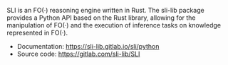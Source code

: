 SLI is an FO(·) reasoning engine written in Rust.
The sli-lib package provides a Python API based on the Rust library, allowing for the manipulation of FO(·) and the execution of inference tasks on knowledge represented in FO(·).

- Documentation: <https://sli-lib.gitlab.io/sli/python>
- Source code: <https://gitlab.com/sli-lib/SLI>
